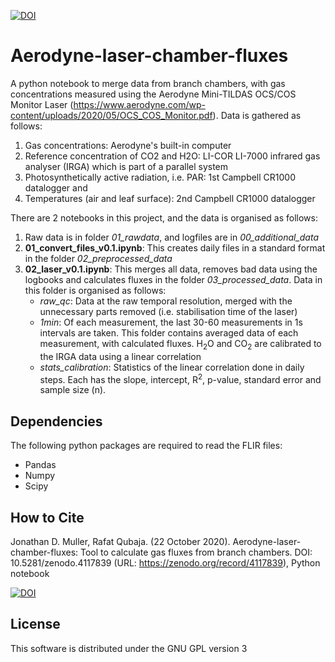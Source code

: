 [![DOI](https://zenodo.org/badge/306300231.svg)](https://zenodo.org/badge/latestdoi/306300231)

# Aerodyne-laser-chamber-fluxes

A python notebook to merge data from branch chambers, with gas concentrations measured using the Aerodyne Mini-TILDAS OCS/COS Monitor Laser (https://www.aerodyne.com/wp-content/uploads/2020/05/OCS_COS_Monitor.pdf). Data is gathered as follows:

1. Gas concentrations: Aerodyne's built-in computer
2. Reference concentration of CO2 and H2O: LI-COR LI-7000 infrared gas analyser (IRGA) which is part of a parallel system
3. Photosynthetically active radiation, i.e. PAR: 1st Campbell CR1000 datalogger and
4. Temperatures (air and leaf surface): 2nd Campbell CR1000 datalogger

There are 2 notebooks in this project, and the data is organised as follows:
1. Raw data is in folder *01_rawdata*, and logfiles are in *00_additional_data*
2. **01_convert_files_v0.1.ipynb**: This creates daily files in a standard format in the folder *02_preprocessed_data*
3. **02_laser_v0.1.ipynb**: This merges all data, removes bad data using the logbooks and calculates fluxes in the folder *03_processed_data*. Data in this folder is organised as follows:
   * *raw_qc*: Data at the raw temporal resolution, merged with the unnecessary parts removed (i.e. stabilisation time of the laser)
   * *1min*: Of each measurement, the last 30-60 measurements in 1s intervals are taken. This folder contains averaged data of each measurement, with calculated fluxes. H<sub>2</sub>O and CO<sub>2</sub> are calibrated to the IRGA data using a linear correlation
   * *stats_calibration*: Statistics of the linear correlation done in daily steps. Each has the slope, intercept, R<sup>2</sup>, p-value, standard error and sample size (n).

## Dependencies

The following python packages are required to read the FLIR files:

  - Pandas
  - Numpy
  - Scipy

## How to Cite

Jonathan D. Muller, Rafat Qubaja. (22 October 2020). Aerodyne-laser-chamber-fluxes: Tool to calculate gas fluxes from branch chambers. DOI: 10.5281/zenodo.4117839  (URL:
<https://zenodo.org/record/4117839>), Python notebook

[![DOI](https://zenodo.org/badge/306300231.svg)](https://zenodo.org/badge/latestdoi/306300231)

## License

This software is distributed under the GNU GPL version 3


